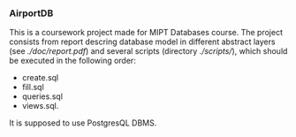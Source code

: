 ### AirportDB ###

This is a coursework project made for MIPT Databases course.
The project consists from report descring database model in different abstract layers (see *./doc/report.pdf*)
and several scripts (directory *./scripts/*), which should be executed in the following order:

- create.sql
- fill.sql
- queries.sql
- views.sql.

It is supposed to use PostgresQL DBMS.
